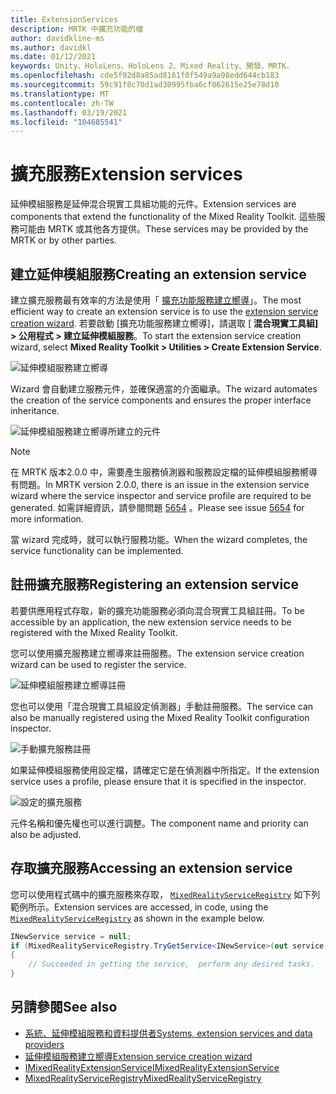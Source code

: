 ```yaml
---
title: ExtensionServices
description: MRTK 中擴充功能的檔
author: davidkline-ms
ms.author: davidkl
ms.date: 01/12/2021
keywords: Unity、HoloLens、HoloLens 2、Mixed Reality、開發、MRTK、
ms.openlocfilehash: cde5f92d8a85ad8161f0f549a9a98edd644cb183
ms.sourcegitcommit: 59c91f8c70d1ad30995fba6cf862615e25e78d10
ms.translationtype: MT
ms.contentlocale: zh-TW
ms.lasthandoff: 03/19/2021
ms.locfileid: "104685541"
---
```

# <a name="extension-services"></a><span data-ttu-id="ce20e-104">擴充服務</span><span class="sxs-lookup"><span data-stu-id="ce20e-104">Extension services</span></span>

<span data-ttu-id="ce20e-105">延伸模組服務是延伸混合現實工具組功能的元件。</span><span class="sxs-lookup"><span data-stu-id="ce20e-105">Extension services are components that extend the functionality of the Mixed Reality Toolkit.</span></span> <span data-ttu-id="ce20e-106">這些服務可能由 MRTK 或其他各方提供。</span><span class="sxs-lookup"><span data-stu-id="ce20e-106">These services may be provided by the MRTK or by other parties.</span></span>

## <a name="creating-an-extension-service"></a><span data-ttu-id="ce20e-107">建立延伸模組服務</span><span class="sxs-lookup"><span data-stu-id="ce20e-107">Creating an extension service</span></span>

<span data-ttu-id="ce20e-108">建立擴充服務最有效率的方法是使用「 [擴充功能服務建立嚮導](../tools/extension-service-creation-wizard.md)」。</span><span class="sxs-lookup"><span data-stu-id="ce20e-108">The most efficient way to create an extension service is to use the [extension service creation wizard](../tools/extension-service-creation-wizard.md).</span></span>
<span data-ttu-id="ce20e-109">若要啟動 [擴充功能服務建立嚮導]，請選取 [ **混合現實工具組] > 公用程式 > 建立延伸模組服務**。</span><span class="sxs-lookup"><span data-stu-id="ce20e-109">To start the extension service creation wizard, select **Mixed Reality Toolkit > Utilities > Create Extension Service**.</span></span>

![延伸模組服務建立嚮導](../images/extension-wizard/ExtensionServiceCreationWizard.png)

<span data-ttu-id="ce20e-111">Wizard 會自動建立服務元件，並確保適當的介面繼承。</span><span class="sxs-lookup"><span data-stu-id="ce20e-111">The wizard automates the creation of the service components and ensures the proper interface inheritance.</span></span>

![延伸模組服務建立嚮導所建立的元件](../images/extension-wizard/ExtensionServiceComponents.png)

> [!Note]
> <span data-ttu-id="ce20e-113">在 MRTK 版本2.0.0 中，需要產生服務偵測器和服務設定檔的延伸模組服務嚮導有問題。</span><span class="sxs-lookup"><span data-stu-id="ce20e-113">In MRTK version 2.0.0, there is an issue in the extension service wizard where the service inspector and service profile are required to be generated.</span></span> <span data-ttu-id="ce20e-114">如需詳細資訊，請參閱問題 [5654](https://github.com/microsoft/MixedRealityToolkit-Unity/issues/5654) 。</span><span class="sxs-lookup"><span data-stu-id="ce20e-114">Please see issue [5654](https://github.com/microsoft/MixedRealityToolkit-Unity/issues/5654) for more information.</span></span>

<span data-ttu-id="ce20e-115">當 wizard 完成時，就可以執行服務功能。</span><span class="sxs-lookup"><span data-stu-id="ce20e-115">When the wizard completes, the service functionality can be implemented.</span></span>

## <a name="registering-an-extension-service"></a><span data-ttu-id="ce20e-116">註冊擴充服務</span><span class="sxs-lookup"><span data-stu-id="ce20e-116">Registering an extension service</span></span>

<span data-ttu-id="ce20e-117">若要供應用程式存取，新的擴充功能服務必須向混合現實工具組註冊。</span><span class="sxs-lookup"><span data-stu-id="ce20e-117">To be accessible by an application, the new extension service needs to be registered with the Mixed Reality Toolkit.</span></span>

<span data-ttu-id="ce20e-118">您可以使用擴充服務建立嚮導來註冊服務。</span><span class="sxs-lookup"><span data-stu-id="ce20e-118">The extension service creation wizard can be used to register the service.</span></span>

![延伸模組服務建立嚮導註冊](../images/extension-wizard/ExtensionServiceWizardRegister.png)

<span data-ttu-id="ce20e-120">您也可以使用「混合現實工具組設定偵測器」手動註冊服務。</span><span class="sxs-lookup"><span data-stu-id="ce20e-120">The service can also be manually registered using the Mixed Reality Toolkit configuration inspector.</span></span>

![手動擴充服務註冊](../images/profiles/RegisterExtensionService.png)

<span data-ttu-id="ce20e-122">如果延伸模組服務使用設定檔，請確定它是在偵測器中所指定。</span><span class="sxs-lookup"><span data-stu-id="ce20e-122">If the extension service uses a profile, please ensure that it is specified in the inspector.</span></span>

![設定的擴充服務](../images/profiles/ConfiguredExtensionService.png)

<span data-ttu-id="ce20e-124">元件名稱和優先權也可以進行調整。</span><span class="sxs-lookup"><span data-stu-id="ce20e-124">The component name and priority can also be adjusted.</span></span>

## <a name="accessing-an-extension-service"></a><span data-ttu-id="ce20e-125">存取擴充服務</span><span class="sxs-lookup"><span data-stu-id="ce20e-125">Accessing an extension service</span></span>

<span data-ttu-id="ce20e-126">您可以使用程式碼中的擴充服務來存取， [`MixedRealityServiceRegistry`](xref:Microsoft.MixedReality.Toolkit.MixedRealityServiceRegistry) 如下列範例所示。</span><span class="sxs-lookup"><span data-stu-id="ce20e-126">Extension services are accessed, in code, using the [`MixedRealityServiceRegistry`](xref:Microsoft.MixedReality.Toolkit.MixedRealityServiceRegistry) as shown in the example below.</span></span>

```c#
INewService service = null;
if (MixedRealityServiceRegistry.TryGetService<INewService>(out service))
{
    // Succeeded in getting the service,  perform any desired tasks.
}
```

## <a name="see-also"></a><span data-ttu-id="ce20e-127">另請參閱</span><span class="sxs-lookup"><span data-stu-id="ce20e-127">See also</span></span>

- [<span data-ttu-id="ce20e-128">系統、延伸模組服務和資料提供者</span><span class="sxs-lookup"><span data-stu-id="ce20e-128">Systems, extension services and data providers</span></span>](../../architecture/systems-extensions-providers.md)
- [<span data-ttu-id="ce20e-129">延伸模組服務建立嚮導</span><span class="sxs-lookup"><span data-stu-id="ce20e-129">Extension service creation wizard</span></span>](../tools/extension-service-creation-wizard.md)
- [<span data-ttu-id="ce20e-130">IMixedRealityExtensionService</span><span class="sxs-lookup"><span data-stu-id="ce20e-130">IMixedRealityExtensionService</span></span>](xref:Microsoft.MixedReality.Toolkit.IMixedRealityExtensionService)
- [<span data-ttu-id="ce20e-131">MixedRealityServiceRegistry</span><span class="sxs-lookup"><span data-stu-id="ce20e-131">MixedRealityServiceRegistry</span></span>](xref:Microsoft.MixedReality.Toolkit.MixedRealityServiceRegistry)

